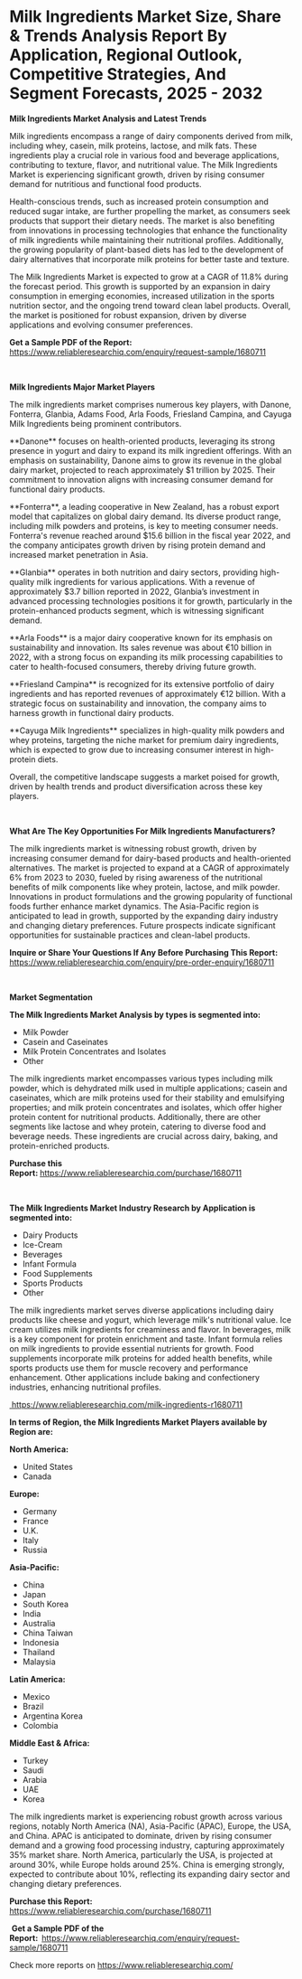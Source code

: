 <p><h1>Milk Ingredients Market Size, Share & Trends Analysis Report By Application, Regional Outlook, Competitive Strategies, And Segment Forecasts, 2025 - 2032</h1></p><p><strong>Milk Ingredients Market Analysis and Latest Trends</strong></p>
<p><p>Milk ingredients encompass a range of dairy components derived from milk, including whey, casein, milk proteins, lactose, and milk fats. These ingredients play a crucial role in various food and beverage applications, contributing to texture, flavor, and nutritional value. The Milk Ingredients Market is experiencing significant growth, driven by rising consumer demand for nutritious and functional food products. </p><p>Health-conscious trends, such as increased protein consumption and reduced sugar intake, are further propelling the market, as consumers seek products that support their dietary needs. The market is also benefiting from innovations in processing technologies that enhance the functionality of milk ingredients while maintaining their nutritional profiles. Additionally, the growing popularity of plant-based diets has led to the development of dairy alternatives that incorporate milk proteins for better taste and texture. </p><p>The Milk Ingredients Market is expected to grow at a CAGR of 11.8% during the forecast period. This growth is supported by an expansion in dairy consumption in emerging economies, increased utilization in the sports nutrition sector, and the ongoing trend toward clean label products. Overall, the market is positioned for robust expansion, driven by diverse applications and evolving consumer preferences.</p></p>
<p><strong>Get a Sample PDF of the Report:&nbsp;</strong> <a href="https://www.reliableresearchiq.com/enquiry/request-sample/1680711?utm_campaign=2230&utm_medium=2&utm_source=Github&utm_content=ia&utm_term=15022025&utm_id=milk-ingredients">https://www.reliableresearchiq.com/enquiry/request-sample/1680711</a></p>
<p>&nbsp;</p>
<p><strong>Milk Ingredients Major Market Players</strong></p>
<p><p>The milk ingredients market comprises numerous key players, with Danone, Fonterra, Glanbia, Adams Food, Arla Foods, Friesland Campina, and Cayuga Milk Ingredients being prominent contributors. </p><p>**Danone** focuses on health-oriented products, leveraging its strong presence in yogurt and dairy to expand its milk ingredient offerings. With an emphasis on sustainability, Danone aims to grow its revenue in the global dairy market, projected to reach approximately $1 trillion by 2025. Their commitment to innovation aligns with increasing consumer demand for functional dairy products.</p><p>**Fonterra**, a leading cooperative in New Zealand, has a robust export model that capitalizes on global dairy demand. Its diverse product range, including milk powders and proteins, is key to meeting consumer needs. Fonterra's revenue reached around $15.6 billion in the fiscal year 2022, and the company anticipates growth driven by rising protein demand and increased market penetration in Asia.</p><p>**Glanbia** operates in both nutrition and dairy sectors, providing high-quality milk ingredients for various applications. With a revenue of approximately $3.7 billion reported in 2022, Glanbia’s investment in advanced processing technologies positions it for growth, particularly in the protein-enhanced products segment, which is witnessing significant demand.</p><p>**Arla Foods** is a major dairy cooperative known for its emphasis on sustainability and innovation. Its sales revenue was about €10 billion in 2022, with a strong focus on expanding its milk processing capabilities to cater to health-focused consumers, thereby driving future growth.</p><p>**Friesland Campina** is recognized for its extensive portfolio of dairy ingredients and has reported revenues of approximately €12 billion. With a strategic focus on sustainability and innovation, the company aims to harness growth in functional dairy products.</p><p>**Cayuga Milk Ingredients** specializes in high-quality milk powders and whey proteins, targeting the niche market for premium dairy ingredients, which is expected to grow due to increasing consumer interest in high-protein diets.</p><p>Overall, the competitive landscape suggests a market poised for growth, driven by health trends and product diversification across these key players.</p></p>
<p>&nbsp;</p>
<p><strong>What Are The Key Opportunities For Milk Ingredients Manufacturers?</strong></p>
<p><p>The milk ingredients market is witnessing robust growth, driven by increasing consumer demand for dairy-based products and health-oriented alternatives. The market is projected to expand at a CAGR of approximately 6% from 2023 to 2030, fueled by rising awareness of the nutritional benefits of milk components like whey protein, lactose, and milk powder. Innovations in product formulations and the growing popularity of functional foods further enhance market dynamics. The Asia-Pacific region is anticipated to lead in growth, supported by the expanding dairy industry and changing dietary preferences. Future prospects indicate significant opportunities for sustainable practices and clean-label products.</p></p>
<p><strong>Inquire or Share Your Questions If Any Before Purchasing This Report:</strong> <a href="https://www.reliableresearchiq.com/enquiry/pre-order-enquiry/1680711?utm_campaign=2230&utm_medium=2&utm_source=Github&utm_content=ia&utm_term=15022025&utm_id=milk-ingredients">https://www.reliableresearchiq.com/enquiry/pre-order-enquiry/1680711</a></p>
<p>&nbsp;</p>
<p><strong>Market Segmentation</strong></p>
<p><strong>The Milk Ingredients Market Analysis by types is segmented into:</strong></p>
<p><ul><li>Milk Powder</li><li>Casein and Caseinates</li><li>Milk Protein Concentrates and Isolates</li><li>Other</li></ul></p>
<p><p>The milk ingredients market encompasses various types including milk powder, which is dehydrated milk used in multiple applications; casein and caseinates, which are milk proteins used for their stability and emulsifying properties; and milk protein concentrates and isolates, which offer higher protein content for nutritional products. Additionally, there are other segments like lactose and whey protein, catering to diverse food and beverage needs. These ingredients are crucial across dairy, baking, and protein-enriched products.</p></p>
<p><strong>Purchase this Report:&nbsp;</strong><a href="https://www.reliableresearchiq.com/purchase/1680711?utm_campaign=2230&utm_medium=2&utm_source=Github&utm_content=ia&utm_term=15022025&utm_id=milk-ingredients">https://www.reliableresearchiq.com/purchase/1680711</a></p>
<p>&nbsp;</p>
<p><strong>The Milk Ingredients Market Industry Research by Application is segmented into:</strong></p>
<p><ul><li>Dairy Products</li><li>Ice-Cream</li><li>Beverages</li><li>Infant Formula</li><li>Food Supplements</li><li>Sports Products</li><li>Other</li></ul></p>
<p><p>The milk ingredients market serves diverse applications including dairy products like cheese and yogurt, which leverage milk's nutritional value. Ice cream utilizes milk ingredients for creaminess and flavor. In beverages, milk is a key component for protein enrichment and taste. Infant formula relies on milk ingredients to provide essential nutrients for growth. Food supplements incorporate milk proteins for added health benefits, while sports products use them for muscle recovery and performance enhancement. Other applications include baking and confectionery industries, enhancing nutritional profiles.</p></p>
<p><a href="https://www.reliableresearchiq.com/milk-ingredients-r1680711?utm_campaign=2230&utm_medium=2&utm_source=Github&utm_content=ia&utm_term=15022025&utm_id=milk-ingredients">&nbsp;https://www.reliableresearchiq.com/milk-ingredients-r1680711</a></p>
<p><strong>In terms of Region, the Milk Ingredients Market Players available by Region are:</strong></p>
<p>
    <p> <strong> North America: </strong>
        <ul>
            <li>United States</li>
            <li>Canada</li>
        </ul>
        </p> 
    <p> <strong> Europe: </strong>
        <ul>
            <li>Germany</li>
            <li>France</li>
            <li>U.K.</li>
            <li>Italy</li>
            <li>Russia</li>
        </ul>
        </p> 
    <p> <strong> Asia-Pacific: </strong>
        <ul>
            <li>China</li>
            <li>Japan</li>
            <li>South Korea</li>
            <li>India</li>
            <li>Australia</li>
            <li>China Taiwan</li>
            <li>Indonesia</li>
            <li>Thailand</li>
            <li>Malaysia</li>
        </ul>
        </p> 
    <p> <strong> Latin America: </strong>
        <ul>
            <li>Mexico</li>
            <li>Brazil</li>
            <li>Argentina Korea</li>
            <li>Colombia</li>
        </ul>
        </p> 
    <p> <strong> Middle East & Africa: </strong>
        <ul>
            <li>Turkey</li>
            <li>Saudi</li>
            <li>Arabia</li>
            <li>UAE</li>
            <li>Korea</li>
        </ul>
    </p>
    </p>
<p><p>The milk ingredients market is experiencing robust growth across various regions, notably North America (NA), Asia-Pacific (APAC), Europe, the USA, and China. APAC is anticipated to dominate, driven by rising consumer demand and a growing food processing industry, capturing approximately 35% market share. North America, particularly the USA, is projected at around 30%, while Europe holds around 25%. China is emerging strongly, expected to contribute about 10%, reflecting its expanding dairy sector and changing dietary preferences.</p></p>
<p><strong>Purchase this Report: </strong><a href="https://www.reliableresearchiq.com/purchase/1680711?utm_campaign=2230&utm_medium=2&utm_source=Github&utm_content=ia&utm_term=15022025&utm_id=milk-ingredients">https://www.reliableresearchiq.com/purchase/1680711</a></p>
<p>&nbsp;<strong>Get a Sample PDF of the Report:&nbsp;&nbsp;</strong><a href="https://www.reliableresearchiq.com/enquiry/request-sample/1680711?utm_campaign=2230&utm_medium=2&utm_source=Github&utm_content=ia&utm_term=15022025&utm_id=milk-ingredients">https://www.reliableresearchiq.com/enquiry/request-sample/1680711</a></p>
<p><strong></strong></p>
<p>Check more reports on <a href="https://www.reliableresearchiq.com/?utm_campaign=2230&utm_medium=2&utm_source=Github&utm_content=ia&utm_term=15022025&utm_id=milk-ingredients">https://www.reliableresearchiq.com/</a></p>